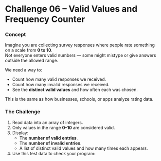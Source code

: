 ﻿# Challenge 06 – Valid Values and Frequency Counter  

### Concept  
Imagine you are collecting survey responses where people rate something on a scale from **0 to 10**.  
Not everyone enters valid numbers — some might mistype or give answers outside the allowed range.  

We need a way to:  
- Count how many valid responses we received.  
- Count how many invalid responses we received.  
- See the **distinct valid values** and how often each was chosen.  

This is the same as how businesses, schools, or apps analyze rating data.  

### The Challenge  
1. Read data into an array of integers.  
2. Only values in the range **0–10** are considered valid.  
3. Display:  
   - The **number of valid entries**.  
   - The **number of invalid entries**.  
   - A list of distinct valid values and how many times each appears.  
4. Use this test data to check your program:  